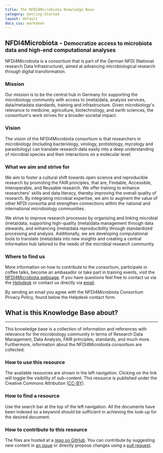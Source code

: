 ```yaml
---
title: The NFDI4Microbiota Knowledge Base
category: Getting-Started
layout: default
docs_css: markdown
---
```


## NFDI4Microbiota - <small class="text-muted">Democratize access to microbiota data and high-end computational analyses</small>

NFDI4Microbiota is a consortium that is part of the German NFDI (National research Data Infrastructure), aimed at advancing microbiological research through digital transformation. 

### Mission

Our mission is to be the central hub in Germany for supporting the microbiology community with access to (meta)data, analysis services, data/metadata standards, training and infrastructure. Given microbiology's relevance to medicine, agriculture, biotechnology, and earth sciences, the consortium's work strives for a broader societal impact.

### Vision

The vision of the NFDI4Microbiota consortium is that researchers in microbiology (including bacteriology, virology, protistology, mycology and parasitology) can translate research data easily into a deep understanding of microbial species and their interactions on a molecular level.

### What we aim and strive for

We aim to foster a cultural shift towards open science and reproducible research by promoting the FAIR principles, that are, Findable, Accessible, Interoperable, and Reusable research. We offer training to enhance researchers' skills and data literacy, thereby improving the overall quality of research. By integrating microbial expertise, we aim to augment the value of other NFDI consortia and strengthen connections within the national and international microbiology communities.

We strive to improve research processes by organizing and linking microbial (meta)data, supporting high-quality (meta)data management through data stewards, and enhancing (meta)data reproducibility through standardized processing and analysis. Additionally, we are developing computational tools to translate (meta)data into new insights and creating a central information hub tailored to the needs of the microbial research community.

### Where to find us

More information on how to contribute to the consortium, participate in coffee talks, become an ambasador or take part in training events, visit the [NFDI4Microbiota webpage](https://nfdi4microbiota.de/). If you have questions feel free to contact us via the [Helpdesk](https://nfdi4microbiota.de/contact-form.html) or contact us directly via [email](mailto:helpdesk@nfdi4microbiota.de).

By sending an email you agree with the NFDI4Microbiota Consortium Privacy Policy, found below the Helpdesk contact form.

## What is this Knowledge Base about?

---

This knowledge base is a collection of information and references with
relevance for the microbiology community in terms of Research Data
Management, Data Analysis, FAIR principles, standards, and much
more. Furthermore, information about the NFDI4Microbiota consortium
are collected.

### How to use this resource

The available resources are shown in the left navigation. Clicking on
the link will toggle the visibility of sub-content. This resource is
published under the Creative Commons Attribution
([CC-BY](https://creativecommons.org/licenses/by/4.0/)).

### How to find a resource

Use the search bar at the top of the left navigation. All the
documents have been indexed so a keyword should be sufficient in
achieving the look-up for the desired document.

### How to contribute to this resource

The files are hosted at a [repo on
GitHub](https://github.com/NFDI4Microbiota/nfdi4microbiota-knowledge-base). You
can contribute by suggesting new content in [an
issue](https://github.com/NFDI4Microbiota/nfdi4microbiota-knowledge-base/issues)
or directly propose changes using a [pull
request](https://github.com/NFDI4Microbiota/nfdi4microbiota-knowledge-base/pulls).
